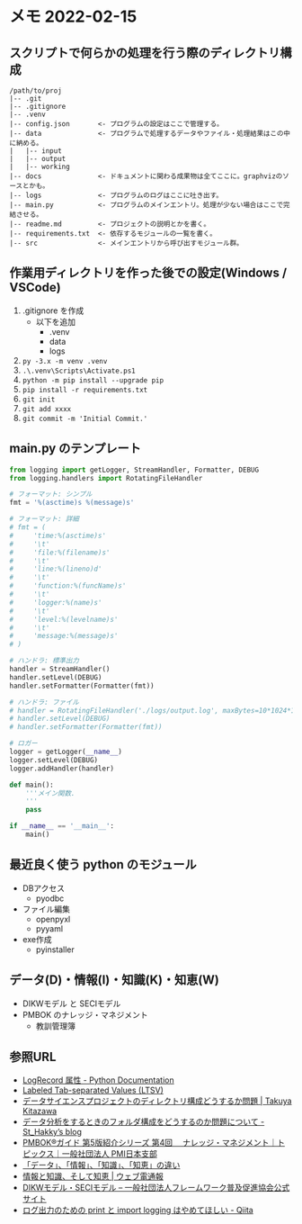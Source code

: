 # メモ 2022-02-15

## スクリプトで何らかの処理を行う際のディレクトリ構成

```batch
/path/to/proj
|-- .git
|-- .gitignore
|-- .venv
|-- config.json       <- プログラムの設定はここで管理する。
|-- data              <- プログラムで処理するデータやファイル・処理結果はこの中に納める。
|   |-- input
|   |-- output
|   |-- working
|-- docs              <- ドキュメントに関わる成果物は全てここに。graphvizのソースとかも。
|-- logs              <- プログラムのログはここに吐き出す。
|-- main.py           <- プログラムのメインエントリ。処理が少ない場合はここで完結させる。
|-- readme.md         <- プロジェクトの説明とかを書く。
|-- requirements.txt  <- 依存するモジュールの一覧を書く。
|-- src               <- メインエントリから呼び出すモジュール群。
```

## 作業用ディレクトリを作った後での設定(Windows / VSCode)

1. .gitignore を作成
   - 以下を追加
     - .venv
     - data
     - logs
2. `py -3.x -m venv .venv`
3. `.\.venv\Scripts\Activate.ps1`
4. `python -m pip install --upgrade pip`
5. `pip install -r requirements.txt`
6. `git init`
7. `git add xxxx`
8. `git commit -m 'Initial Commit.'`

## main.py のテンプレート

```python
from logging import getLogger, StreamHandler, Formatter, DEBUG
from logging.handlers import RotatingFileHandler

# フォーマット: シンプル
fmt = '%(asctime)s %(message)s'

# フォーマット: 詳細
# fmt = (
#     'time:%(asctime)s'
#     '\t'
#     'file:%(filename)s'
#     '\t'
#     'line:%(lineno)d'
#     '\t'
#     'function:%(funcName)s'
#     '\t'
#     'logger:%(name)s'
#     '\t'
#     'level:%(levelname)s'
#     '\t'
#     'message:%(message)s'
# )

# ハンドラ: 標準出力
handler = StreamHandler()
handler.setLevel(DEBUG)
handler.setFormatter(Formatter(fmt))

# ハンドラ: ファイル
# handler = RotatingFileHandler('./logs/output.log', maxBytes=10*1024*1024, backupCount=5, encoding='UTF-8')
# handler.setLevel(DEBUG)
# handler.setFormatter(Formatter(fmt))

# ロガー
logger = getLogger(__name__)
logger.setLevel(DEBUG)
logger.addHandler(handler)

def main():
    '''メイン関数.
    '''
    pass

if __name__ == '__main__':
    main()
```

## 最近良く使う python のモジュール

- DBアクセス
  - pyodbc
- ファイル編集
  - openpyxl
  - pyyaml
- exe作成
  - pyinstaller

## データ(D)・情報(I)・知識(K)・知恵(W)

- DIKWモデル と SECIモデル
- PMBOK のナレッジ・マネジメント
  - 教訓管理簿

## 参照URL

- [LogRecord 属性 - Python Documentation](https://docs.python.org/ja/3/library/logging.html#logrecord-attributes)
- [Labeled Tab-separated Values (LTSV)](http://ltsv.org/)
- [データサイエンスプロジェクトのディレクトリ構成どうするか問題 | Takuya Kitazawa](https://takuti.me/ja/note/data-science-project-structure/)
- [データ分析をするときのフォルダ構成をどうするのか問題について - St_Hakky’s blog](https://www.st-hakky-blog.com/entry/2017/03/24/140738)
- [PMBOK®ガイド 第5版紹介シリーズ 第4回 　ナレッジ・マネジメント｜トピックス｜一般社団法人 PMI日本支部](https://www.pmi-japan.org/topics/pmi1/pmbok5_4.php)
- [「データ」、「情報」、「知識」、「知恵」の違い](https://takahiro-oosaki.com/yougo/data-information-knowledge-wisdom/)
- [情報と知識、そして知恵 | ウェブ電通報](https://dentsu-ho.com/articles/4170)
- [DIKWモデル・SECIモデル – 一般社団法人フレームワーク普及促進協会公式サイト](https://www.framework.or.jp/whyfw/dikwseci)
- [ログ出力のための print と import logging はやめてほしい - Qiita](https://qiita.com/amedama/items/b856b2f30c2f38665701)